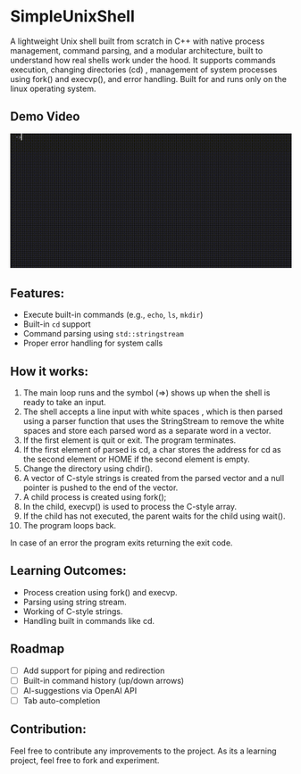 
# SimpleUnixShell

A lightweight Unix shell built from scratch in C++ with native process management, command parsing, and a modular architecture, built to understand how real shells work under the hood.
It supports commands execution, changing directories (cd) , management of system processes using fork() and execvp(), and error handling. 
Built for and runs only on the linux operating system.

## Demo Video
![DemoVideo](https://github.com/Halonixthefirst/Simple-Unix-Shell/blob/main/DemoVideo.gif)

## Features:

* Execute built-in commands (e.g., `echo`, `ls`, `mkdir`)
* Built-in `cd` support
* Command parsing using `std::stringstream`
* Proper error handling for system calls

## How it works:

1. The main loop runs and the symbol (=>) shows up when the shell is ready to take an input.
2. The shell accepts a line input with white spaces , which is then parsed using a parser function that uses the StringStream to remove the white spaces and store each parsed word as a separate word in a vector. 
3. If the first element is quit or exit. The program terminates.
4. If the first element of parsed is cd, a char stores the address for cd as the second element or HOME if the second element is empty.
5. Change the directory using chdir(). 
6. A vector of C-style strings is created from the parsed vector and a null pointer is pushed to the end of the vector.
7. A child process is created using fork();
8. In the child, execvp() is used to process the C-style array.
9. If the child has not executed, the parent waits for the child using wait().
10. The program loops back.

In case of an error the program exits returning the exit code.

## Learning Outcomes:

* Process creation using fork() and execvp.
* Parsing using string stream.
* Working of C-style strings.
* Handling built in commands like cd.

## Roadmap
- [ ] Add support for piping and redirection
- [ ] Built-in command history (up/down arrows)
- [ ] AI-suggestions via OpenAI API
- [ ] Tab auto-completion

## Contribution:

Feel free to contribute any improvements to the project. As its a learning project, feel free to fork and experiment.
